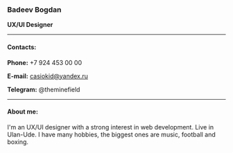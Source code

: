 ### Badeev Bogdan
__UX/UI Designer__
___
#### Contacts:
__Phone:__ +7 924 453 00 00

__E-mail:__ casiokid@yandex.ru

__Telegram:__ @theminefield
___
#### About me:
I'm an UX/UI designer with a strong interest in web development. 
Live in Ulan-Ude. I have many hobbies, the biggest ones are music, football and boxing.